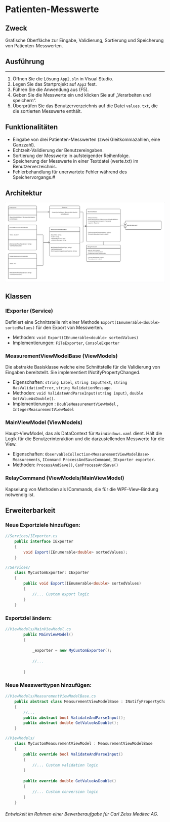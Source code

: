 ﻿# Patienten-Messwerte

## Zweck

Grafische Oberfläche zur Eingabe, Validierung, Sortierung und Speicherung von Patienten-Messwerten.

## Ausführung

---
1. Öffnen Sie die Lösung `App2.sln` in Visual Studio.
2. Legen Sie das Startprojekt auf `App2` fest.
3. Führen Sie die Anwendung aus (F5).
4. Geben Sie die Messwerte ein und klicken Sie auf „Verarbeiten und speichern“.
5. Überprüfen Sie das Benutzerverzeichnis auf die Datei `values.txt`, die die sortierten Messwerte enthält.

## Funktionalitäten

* Eingabe von drei Patienten-Messwerten (zwei Gleitkommazahlen, eine Ganzzahl).
* Echtzeit-Validierung der Benutzereingaben.
* Sortierung der Messwerte in aufsteigender Reihenfolge.
* Speicherung der Messwerte in einer Textdatei (werte.txt) im Benutzerverzeichnis.
* Fehlerbehandlung für unerwartete Fehler während des Speichervorgangs.#


## Architektur

![Diagram.jpg](Diagram.jpg)

## Klassen

### IExporter (Service)

Definiert eine Schnittstelle mit einer Methode `Export(IEnumerable<double> sortedValues)` für den Export von Messwerten.

- Methoden: `void Export(IEnumerable<double> sortedValues)`
- Implementierungen: `FileExporter`, `ConsoleExporter`

### MeasurementViewModelBase (ViewModels)

Die abstrakte Basisklasse welche eine Schnittstelle für die Validierung von Eingaben bereitstellt. Sie implementiert INotifyPropertyChanged.

- Eigenschaften: `string Label`, `string InputText`, `string HasValidationError`, `string ValidationMessage`.
- Methoden: `void ValidateAndParseInput(string input)`, `double GetValueAsDouble()`.
- Implementierungen : `DoubleMeasurementViewModel` ,` IntegerMeasurementViewModel`

### MainViewModel (ViewModels)

Haupt-ViewModel, das als DataContext für `MainWindows.xaml` dient. Hält die Logik für die Benutzerinteraktion und die darzustellenden Messwerte für die View.

- Eigenschaften: `ObservableCollection<MeasurementViewModelBase> Measurements`, `ICommand ProcessAndSaveCommand`, `IExporter exporter`.
- Methoden: `ProcessAndSave()`, `CanProcessAndSave()`

### RelayCommand (ViewModels/MainViewModel)
Kapselung von Methoden als ICommands, die für die WPF-View-Bindung notwendig ist.

## Erweiterbarkeit

### Neue Exportziele hinzufügen:
```csharp
//Services/IExporter.cs
    public interface IExporter
    {
        void Export(IEnumerable<double> sortedValues);
    }
```
```csharp
//Services/
    class MyCustomExporter: IExporter
    {
        public void Export(IEnumerable<double> sortedValues)
        {
            //... Custom export logic
        }
    }
```
### Exportziel ändern: 
```csharp
//ViewModels/MainViewModel.cs
        public MainViewModel()
        {
            
            _exporter = new MyCustomExporter();
            
            //...

        }
```


### Neue Messwerttypen hinzufügen: 
```csharp
//ViewModels/MeasurementViewModelBase.cs
    public abstract class MeasurementViewModelBase : INotifyPropertyChanged
    {
        //...
        public abstract bool ValidateAndParseInput();
        public abstract double GetValueAsDouble();
    }
```
```csharp
//ViewModels/
    class MyCustomMeasurementViewModel : MeasurementViewModelBase
    {
        public override bool ValidateAndParseInput()
        {
            //... Custom validation logic
        }

        public override double GetValueAsDouble()
        {
            //... Custom conversion logic
        }
    }
```

###### Entwickelt im Rahmen einer Bewerberaufgabe für Carl Zeiss Meditec AG.